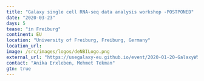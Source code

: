 ```yaml
---
title: "Galaxy single cell RNA-seq data analysis workshop -POSTPONED"
date: "2020-03-23"
days: 5
tease: "in Freiburg"
continent: EU
location: "University of Freiburg, Freiburg, Germany"
location_url:
image: /src/images/logos/deNBILogo.png
external_url: "https://usegalaxy-eu.github.io/event/2020-01-20-GalaxyWS_scrna_FR/plain.html"
contact: "Anika Erxleben, Mehmet Tekman"
gtn: true
---
```

